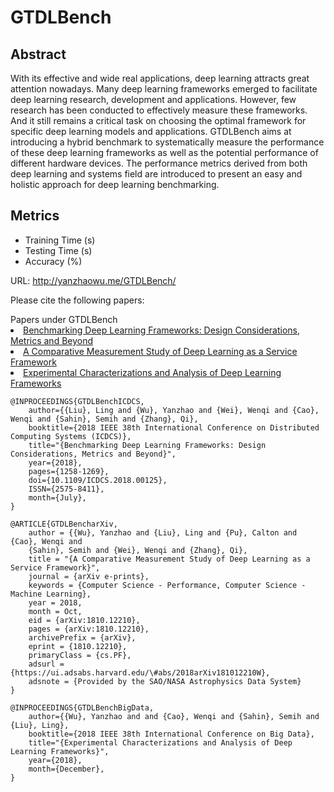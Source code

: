 # GTDLBench

## Abstract

With its effective and wide real applications, deep learning attracts great attention nowadays. Many deep learning frameworks emerged to facilitate deep learning research, development and applications. However, few research has been conducted to effectively measure these frameworks. And it still remains a critical task on choosing the optimal framework for specific deep learning models and applications. GTDLBench aims at introducing a hybrid benchmark to systematically measure the performance of these deep learning frameworks as well as the potential performance of different hardware devices. The performance metrics derived from both deep learning and systems field are introduced to present an easy and holistic approach for deep learning benchmarking.


## Metrics

* Training Time (s)
* Testing Time (s)
* Accuracy (%)

URL: http://yanzhaowu.me/GTDLBench/

Please cite the following papers:

<section class="attachments">
	<label>
		<span class="glyphicon glyphicon-paperclip" aria-hidden="true"></span>
		Papers under GTDLBench
	</label>
    <li>
        <a href="https://ieeexplore.ieee.org/document/8416388" >
            Benchmarking Deep Learning Frameworks: Design Considerations, Metrics and Beyond
        </a>
    </li>
    <li>
        <a href="https://arxiv.org/abs/1810.12210" >
            A Comparative Measurement Study of Deep Learning as a Service Framework
        </a>
    </li>
    <li>
        <a href="" >
            Experimental Characterizations and Analysis of Deep Learning Frameworks
        </a>
    </li>
</section>


    @INPROCEEDINGS{GTDLBenchICDCS, 
        author={{Liu}, Ling and {Wu}, Yanzhao and {Wei}, Wenqi and {Cao}, Wenqi and {Sahin}, Semih and {Zhang}, Qi}, 
        booktitle={2018 IEEE 38th International Conference on Distributed Computing Systems (ICDCS)}, 
        title="{Benchmarking Deep Learning Frameworks: Design Considerations, Metrics and Beyond}",
        year={2018},
        pages={1258-1269}, 
        doi={10.1109/ICDCS.2018.00125}, 
        ISSN={2575-8411}, 
        month={July},
    }

    @ARTICLE{GTDLBencharXiv,
        author = {{Wu}, Yanzhao and {Liu}, Ling and {Pu}, Calton and {Cao}, Wenqi and
        {Sahin}, Semih and {Wei}, Wenqi and {Zhang}, Qi},
        title = "{A Comparative Measurement Study of Deep Learning as a Service Framework}",
        journal = {arXiv e-prints},
        keywords = {Computer Science - Performance, Computer Science - Machine Learning},
        year = 2018,
        month = Oct,
        eid = {arXiv:1810.12210},
        pages = {arXiv:1810.12210},
        archivePrefix = {arXiv},
        eprint = {1810.12210},
        primaryClass = {cs.PF},
        adsurl = {https://ui.adsabs.harvard.edu/\#abs/2018arXiv181012210W},
        adsnote = {Provided by the SAO/NASA Astrophysics Data System}
    }

    @INPROCEEDINGS{GTDLBenchBigData, 
        author={{Wu}, Yanzhao and and {Cao}, Wenqi and {Sahin}, Semih and {Liu}, Ling}, 
        booktitle={2018 IEEE 38th International Conference on Big Data}, 
        title="{Experimental Characterizations and Analysis of Deep Learning Frameworks}", 
        year={2018},
        month={December},
    }
